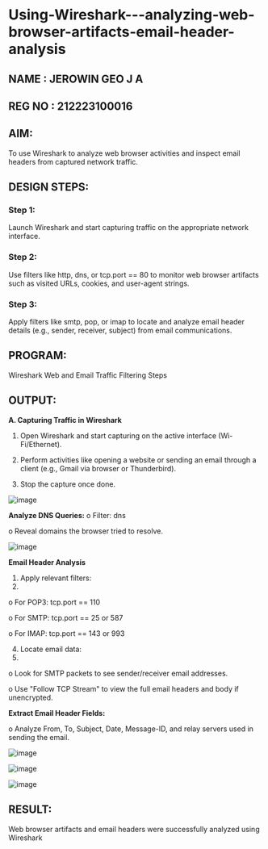 # Using-Wireshark---analyzing-web-browser-artifacts-email-header-analysis

## NAME : JEROWIN GEO J A
## REG NO : 212223100016

## AIM:
To use Wireshark to analyze web browser activities and inspect email headers from captured network traffic.

## DESIGN STEPS:
### Step 1:
Launch Wireshark and start capturing traffic on the appropriate network interface.

### Step 2:
Use filters like http, dns, or tcp.port == 80 to monitor web browser artifacts such as visited URLs, cookies, and user-agent strings.

### Step 3:
Apply filters like smtp, pop, or imap to locate and analyze email header details (e.g., sender, receiver, subject) from email communications.

## PROGRAM:
Wireshark Web and Email Traffic Filtering Steps

## OUTPUT:
**A. Capturing Traffic in Wireshark**

1. Open Wireshark and start capturing on the active interface (Wi-
Fi/Ethernet).

2. Perform activities like opening a website or sending an email through a
client (e.g., Gmail via browser or Thunderbird).
3. Stop the capture once done.

![image](https://github.com/user-attachments/assets/b7794b57-dcaf-4a97-8e59-bfc191219b7d)

**Analyze DNS Queries:**
o Filter: dns

o Reveal domains the browser tried to resolve.

![image](https://github.com/user-attachments/assets/716aea1c-1cd2-4e0e-9521-e6c30671c3ec)

**Email Header Analysis**

1. Apply relevant filters:
2. 
o For POP3: tcp.port == 110

o For SMTP: tcp.port == 25 or 587

o For IMAP: tcp.port == 143 or 993

4. Locate email data:
5. 
o Look for SMTP packets to see sender/receiver email addresses.

o Use "Follow TCP Stream" to view the full email headers and body if unencrypted.

**Extract Email Header Fields:**

o Analyze From, To, Subject, Date, Message-ID, and relay servers used in sending the email.

![image](https://github.com/user-attachments/assets/7f6224ab-702d-419f-968e-9742719bccb7)

![image](https://github.com/user-attachments/assets/c465f1b7-1018-4c18-b187-c206b66ae73d)

![image](https://github.com/user-attachments/assets/e6eaf7d9-3ce1-4c50-a404-94e3181f7d33)

## RESULT:
Web browser artifacts and email headers were successfully analyzed using Wireshark
